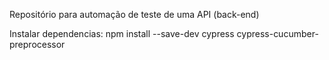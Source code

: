 Repositório para automação de teste de uma API (back-end)

Instalar dependencias:
npm install --save-dev cypress cypress-cucumber-preprocessor